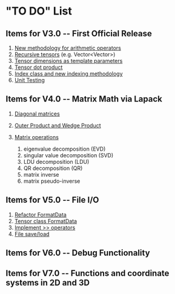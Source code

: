 
# "TO DO" List

## Items for V3.0 -- First Official Release

1. [New methodology for arithmetic operators](newfunctions.md)
1. [Recursive tensors](recursive.md) (e.g. Vector<Vector<double>>)
1. [Tensor dimensions as template parameters](templatedimensions.md) 
1. [Tensor dot product](dotproduct.md)
1. [Index class and new indexing methodology](index.md)
1. [Unit Testing](unittesting.md)

## Items for V4.0 -- Matrix Math via Lapack
1. [Diagonal matrices](diagonal.md)
1. [Outer Product and Wedge Product](outerwedge.md)
1. [Matrix operations](lapack.md)

   1. eigenvalue decomposition (EVD)
   1. singular value decomposition (SVD)
   1. LDU decomposition (LDU)
   1. QR decomposition (QR)
   1. matrix inverse
   1. matrix pseudo-inverse

## Items for V5.0 -- File I/O
1. [Refactor FormatData](formatdata.md)
1. [Tensor class FormatData](tensorformatdata.md)
1. [Implement >> operators](inputstreams.md)
1. [File save/load](fileio.md)

## Items for V6.0 -- Debug Functionality

## Items for V7.0 -- Functions and coordinate systems in 2D and 3D

  
